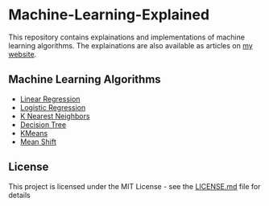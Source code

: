 # Machine-Learning-Explained

This repository contains explainations and implementations of machine learning algorithms. The explainations are also available as articles on [my website](https://gilberttanner.com/categories/machine-learning-explained).

## Machine Learning Algorithms
* [Linear Regression](Algorithms/linear_regression)
* [Logistic Regression](Algorithms/logistic_regression)
* [K Nearest Neighbors](Algorithms/k_nearest_neighbors)
* [Decision Tree](Algorithms/decision_tree)
* [KMeans](Algorithms/kmeans)
* [Mean Shift](Algorithms/mean_shift)

## License

This project is licensed under the MIT License - see the [LICENSE.md](LICENSE) file for details